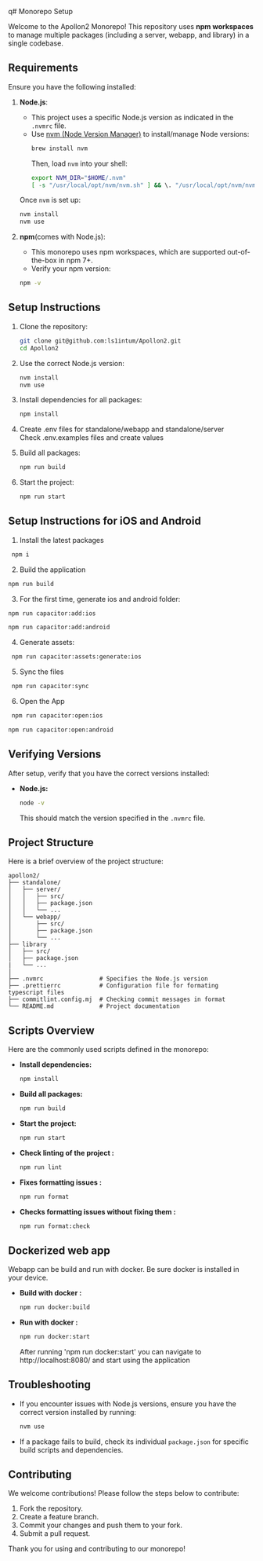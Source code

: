 q# Monorepo Setup

Welcome to the Apollon2 Monorepo! This repository uses **npm workspaces** to manage multiple packages (including a server, webapp, and library) in a single codebase.

## Requirements

Ensure you have the following installed:

1. **Node.js**:

   - This project uses a specific Node.js version as indicated in the `.nvmrc` file.
   - Use [nvm (Node Version Manager)](https://github.com/nvm-sh/nvm) to install/manage Node versions:
     ```bash
     brew install nvm
     ```
     Then, load `nvm` into your shell:
     ```bash
     export NVM_DIR="$HOME/.nvm"
     [ -s "/usr/local/opt/nvm/nvm.sh" ] && \. "/usr/local/opt/nvm/nvm.sh"
     ```

   Once `nvm` is set up:

   ```bash
   nvm install
   nvm use
   ```

2. **npm**(comes with Node.js):
   - This monorepo uses npm workspaces, which are supported out-of-the-box in npm 7+.
   - Verify your npm version:
   ```bash
   npm -v
   ```

## Setup Instructions

1. Clone the repository:

   ```bash
   git clone git@github.com:ls1intum/Apollon2.git
   cd Apollon2
   ```

2. Use the correct Node.js version:

   ```bash
   nvm install
   nvm use
   ```

3. Install dependencies for all packages:

   ```bash
   npm install
   ```

4. Create .env files for standalone/webapp and standalone/server <br>
  Check .env.examples files and create values

5. Build all packages:

   ```bash
   npm run build
   ```

6. Start the project:
   ```bash
   npm run start
   ```
## Setup Instructions for iOS and Android 

1. Install the latest packages
  ```bash
   npm i
   ```

2. Build the application
  ```bash
  npm run build
  ```
3. For the first time, generate ios and android folder:

  ```bash
  npm run capacitor:add:ios
  ```

  ```bash
  npm run capacitor:add:android
  ```
4. Generate assets:

  ```bash
   npm run capacitor:assets:generate:ios
   ```
5. Sync the files

  ```bash
   npm run capacitor:sync 
   ```

6. Open the App 

  ```bash
   npm run capacitor:open:ios
   ```
   ```bash
   npm run capacitor:open:android
   ```

## Verifying Versions

After setup, verify that you have the correct versions installed:

- **Node.js:**
  ```bash
  node -v
  ```
  This should match the version specified in the `.nvmrc` file.

## Project Structure

Here is a brief overview of the project structure:

```
apollon2/
├── standalone/
│   ├── server/
│   │   ├── src/
│   │   ├── package.json
│   │   └── ...
│   └── webapp/
│       ├── src/
│       ├── package.json
│       └── ...
├── library
│   ├── src/
│   ├── package.json
|   └── ...
│
├── .nvmrc                # Specifies the Node.js version
├── .prettierrc           # Configuration file for formating typescript files
├── commitlint.config.mj  # Checking commit messages in format
└── README.md             # Project documentation
```

## Scripts Overview

Here are the commonly used scripts defined in the monorepo:

- **Install dependencies:**
  ```bash
  npm install
  ```
- **Build all packages:**
  ```bash
  npm run build
  ```
- **Start the project:**
  ```bash
  npm run start
  ```
- **Check linting of the project :**
  ```bash
  npm run lint
  ```
- **Fixes formatting issues :**
  ```bash
  npm run format
  ```
- **Checks formatting issues without fixing them :**
  ```bash
  npm run format:check
  ```

## Dockerized web app

Webapp can be build and run with docker. Be sure docker is installed in your device.

- **Build with docker :**
  ```bash
  npm run docker:build
  ```
- **Run with docker :**
  ```bash
  npm run docker:start
  ```
  After running 'npm run docker:start' you can navigate to http://localhost:8080/ and start using the application

## Troubleshooting

- If you encounter issues with Node.js versions, ensure you have the correct version installed by running:
  ```bash
  nvm use
  ```
- If a package fails to build, check its individual `package.json` for specific build scripts and dependencies.

## Contributing

We welcome contributions! Please follow the steps below to contribute:

1. Fork the repository.
2. Create a feature branch.
3. Commit your changes and push them to your fork.
4. Submit a pull request.

Thank you for using and contributing to our monorepo!
